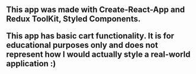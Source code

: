 <h2> This app was made with Create-React-App and Redux ToolKit, Styled Components.

This app has basic cart functionality. It is for educational purposes only and does not represent how I would actually style a real-world application :)
